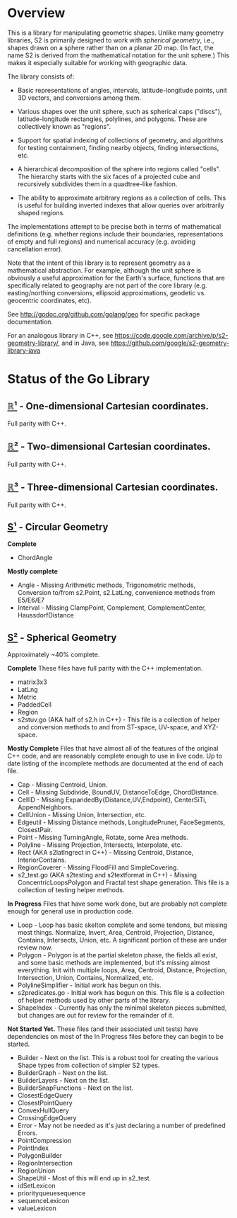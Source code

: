 # Overview

This is a library for manipulating geometric shapes. Unlike many geometry
libraries, S2 is primarily designed to work with _spherical geometry_, i.e.,
shapes drawn on a sphere rather than on a planar 2D map. (In fact, the name S2
is derived from the mathematical notation for the unit sphere.) This makes it
especially suitable for working with geographic data.

The library consists of:

*   Basic representations of angles, intervals, latitude-longitude points, unit
    3D vectors, and conversions among them.

*   Various shapes over the unit sphere, such as spherical caps ("discs"),
    latitude-longitude rectangles, polylines, and polygons. These are
    collectively known as "regions".

*   Support for spatial indexing of collections of geometry, and algorithms for
    testing containment, finding nearby objects, finding intersections, etc.

*   A hierarchical decomposition of the sphere into regions called "cells". The
    hierarchy starts with the six faces of a projected cube and recursively
    subdivides them in a quadtree-like fashion.

*   The ability to approximate arbitrary regions as a collection of cells. This
    is useful for building inverted indexes that allow queries over arbitrarily
    shaped regions.

The implementations attempt to be precise both in terms of mathematical
definitions (e.g. whether regions include their boundaries, representations of
empty and full regions) and numerical accuracy (e.g. avoiding cancellation
error).

Note that the intent of this library is to represent geometry as a mathematical
abstraction. For example, although the unit sphere is obviously a useful
approximation for the Earth's surface, functions that are specifically related
to geography are not part of the core library (e.g. easting/northing
conversions, ellipsoid approximations, geodetic vs. geocentric coordinates,
etc).

See http://godoc.org/github.com/golang/geo for specific package documentation.

For an analogous library in C++, see
https://code.google.com/archive/p/s2-geometry-library/, and in Java, see
https://github.com/google/s2-geometry-library-java

# Status of the Go Library

## [ℝ¹](https://godoc.org/github.com/golang/geo/r1) - One-dimensional Cartesian coordinates.

Full parity with C++.

## [ℝ²](https://godoc.org/github.com/golang/geo/r2) - Two-dimensional Cartesian coordinates.

Full parity with C++.

## [ℝ³](https://godoc.org/github.com/golang/geo/r3) - Three-dimensional Cartesian coordinates.

Full parity with C++.

## [S¹](https://godoc.org/github.com/golang/geo/s1) - Circular Geometry

**Complete**

*   ChordAngle

**Mostly complete**

*   Angle - Missing Arithmetic methods, Trigonometric methods, Conversion
    to/from s2.Point, s2.LatLng, convenience methods from E5/E6/E7
*   Interval - Missing ClampPoint, Complement, ComplementCenter,
    HaussdorfDistance

## [S²](https://godoc.org/github.com/golang/geo/s2) - Spherical Geometry

Approximately ~40% complete.

**Complete** These files have full parity with the C++ implementation.

*   matrix3x3
*   LatLng
*   Metric
*   PaddedCell
*   Region
*   s2stuv.go (AKA half of s2.h in C++) - This file is a collection of helper
    and conversion methods to and from ST-space, UV-space, and XYZ-space.

**Mostly Complete** Files that have almost all of the features of the original
C++ code, and are reasonably complete enough to use in live code. Up to date
listing of the incomplete methods are documented at the end of each file.

*   Cap - Missing Centroid, Union.
*   Cell - Missing Subdivide, BoundUV, DistanceToEdge, ChordDistance.
*   CellID - Missing ExpandedBy{Distance,UV,Endpoint}, CenterSiTi,
    AppendNeighbors.
*   CellUnion - Missing Union, Intersection, etc.
*   Edgeutil - Missing Distance methods, LongitudePruner, FaceSegments,
    ClosestPair.
*   Point - Missing TurningAngle, Rotate, some Area methods.
*   Polyline - Missing Projection, Intersects, Interpolate, etc.
*   Rect (AKA s2latlngrect in C++) - Missing Centroid, Distance,
    InteriorContains.
*   RegionCoverer - Missing FloodFill and SimpleCovering.
*   s2_test.go (AKA s2testing and s2textformat in C++) - Missing
    ConcentricLoopsPolygon and Fractal test shape generation. This file is a
    collection of testing helper methods.

**In Progress** Files that have some work done, but are probably not complete
enough for general use in production code.

*   Loop - Loop has basic skelton complete and some tendons, but missing most
    things. Normalize, Invert, Area, Centroid, Projection, Distance, Contains,
    Intersects, Union, etc. A significant portion of these are under review now.
*   Polygon - Polygon is at the partial skeleton phase, the fields all exist,
    and some basic methods are implemented, but it's missing almost everything.
    Init with multiple loops, Area, Centroid, Distance, Projection,
    Intersection, Union, Contains, Normalized, etc.
*   PolylineSimplifier - Initial work has begun on this.
*   s2predicates.go - Initial work has begun on this. This file is a collection
    of helper methods used by other parts of the library.
*   ShapeIndex - Currently has only the minimal skeleton pieces submitted, but
    changes are out for review for the remainder of it.

**Not Started Yet.** These files (and their associated unit tests) have
dependencies on most of the In Progress files before they can begin to be
started.

*   Builder - Next on the list. This is a robust tool for creating the various
    Shape types from collection of simpler S2 types.
*   BuilderGraph - Next on the list.
*   BuilderLayers - Next on the list.
*   BuilderSnapFunctions - Next on the list.
*   ClosestEdgeQuery
*   ClosestPointQuery
*   ConvexHullQuery
*   CrossingEdgeQuery
*   Error - May not be needed as it's just declaring a number of predefined
    Errors.
*   PointCompression
*   PointIndex
*   PolygonBuilder
*   RegionIntersection
*   RegionUnion
*   ShapeUtil - Most of this will end up in s2_test.
*   idSetLexicon
*   priorityqueuesequence
*   sequenceLexicon
*   valueLexicon
